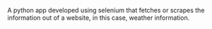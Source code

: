 A python app developed using selenium that fetches or scrapes the information out of a website, in this case, weather information.

